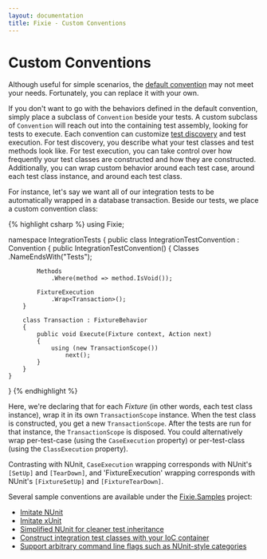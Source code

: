 ```yaml
---
layout: documentation
title: Fixie - Custom Conventions
---
```

# Custom Conventions

Although useful for simple scenarios, the [default convention](../default-convention) may not meet your needs. Fortunately, you can replace it with your own.

If you don't want to go with the behaviors defined in the default convention, simply place a subclass of `Convention` beside your tests.  A custom subclass of `Convention` will reach out into the containing test assembly, looking for tests to execute.  Each convention can customize [test discovery](../test-discovery) and test execution.  For test discovery, you describe what your test classes and test methods look like.  For test execution, you can take control over how frequently your test classes are constructed and how they are constructed.  Additionally, you can wrap custom behavior around each test case, around each test class instance, and around each test class.

For instance, let's say we want all of our integration tests to be automatically wrapped in a database transaction.  Beside our tests, we place a custom convention class:

{% highlight csharp %}
using Fixie;

namespace IntegrationTests
{
    public class IntegrationTestConvention : Convention
    {
        public IntegrationTestConvention()
        {
            Classes
                .NameEndsWith("Tests");

            Methods
                .Where(method => method.IsVoid());

            FixtureExecution
                .Wrap<Transaction>();
        }

        class Transaction : FixtureBehavior
        {
            public void Execute(Fixture context, Action next)
            {
                using (new TransactionScope())
                    next();
            }
        }
    }
}
{% endhighlight %}

Here, we're declaring that for each *Fixture* (in other words, each test class instance), wrap it in its own `TransactionScope` instance.  When the test class is constructed, you get a new `TransactionScope`.  After the tests are run for that instance, the `TransactionScope` is disposed.  You could alternatively wrap per-test-case (using the `CaseExecution` property) or per-test-class (using the `ClassExecution` property).

Contrasting with NUnit, `CaseExecution` wrapping corresponds with NUnit's `[SetUp]` and `[TearDown]`, and 'FixtureExecution' wrapping corresponds with NUnit's `[FixtureSetUp]` and `[FixtureTearDown]`.

Several sample conventions are available under the [Fixie.Samples](https://github.com/plioi/fixie/tree/master/src/Fixie.Samples) project:

* [Imitate NUnit](https://github.com/plioi/fixie/blob/master/src/Fixie.Samples/NUnitStyle/CustomConvention.cs)
* [Imitate xUnit](https://github.com/plioi/fixie/blob/master/src/Fixie.Samples/xUnitStyle/CustomConvention.cs)
* [Simplified NUnit for cleaner test inheritance](https://github.com/plioi/fixie/blob/master/src/Fixie.Samples/LowCeremony/CustomConvention.cs)
* [Construct integration test classes with your IoC container](https://github.com/plioi/fixie/blob/master/src/Fixie.Samples/IoC/CustomConvention.cs)
* [Support arbitrary command line flags such as NUnit-style categories](https://github.com/plioi/fixie/blob/master/src/Fixie.Samples/Categories/CustomConvention.cs)